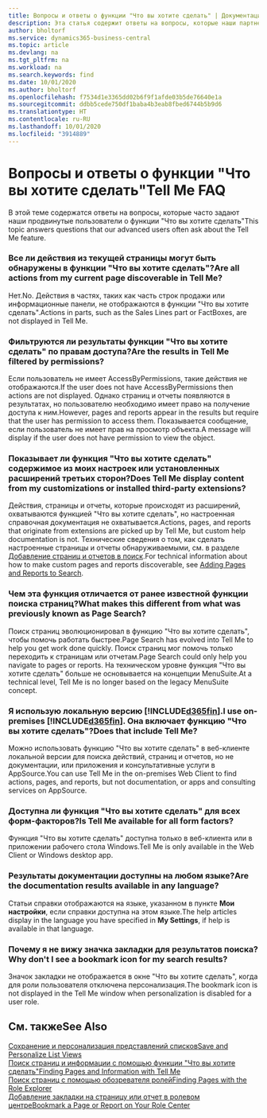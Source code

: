 ```yaml
---
title: Вопросы и ответы о функции "Что вы хотите сделать" | Документация Майкрософт
description: Эта статья содержит ответы на вопросы, которые наши партнеры и клиенты часто задают по поводу функции "Что вы хотите сделать".
author: bholtorf
ms.service: dynamics365-business-central
ms.topic: article
ms.devlang: na
ms.tgt_pltfrm: na
ms.workload: na
ms.search.keywords: find
ms.date: 10/01/2020
ms.author: bholtorf
ms.openlocfilehash: f7534d1e3365dd02b6f9f1afde03b5de76640e1a
ms.sourcegitcommit: ddbb5cede750df1baba4b3eab8fbed6744b5b9d6
ms.translationtype: HT
ms.contentlocale: ru-RU
ms.lasthandoff: 10/01/2020
ms.locfileid: "3914889"
---
```

# <a name="tell-me-faq"></a><span data-ttu-id="b953e-103">Вопросы и ответы о функции "Что вы хотите сделать"</span><span class="sxs-lookup"><span data-stu-id="b953e-103">Tell Me FAQ</span></span>
<span data-ttu-id="b953e-104">В этой теме содержатся ответы на вопросы, которые часто задают наши продвинутые пользователи о функции "Что вы хотите сделать"</span><span class="sxs-lookup"><span data-stu-id="b953e-104">This topic answers questions that our advanced users often ask about the Tell Me feature.</span></span>

### <a name="are-all-actions-from-my-current-page-discoverable-in-tell-me"></a><span data-ttu-id="b953e-105">Все ли действия из текущей страницы могут быть обнаружены в функции "Что вы хотите сделать"?</span><span class="sxs-lookup"><span data-stu-id="b953e-105">Are all actions from my current page discoverable in Tell Me?</span></span>
<span data-ttu-id="b953e-106">Нет.</span><span class="sxs-lookup"><span data-stu-id="b953e-106">No.</span></span> <span data-ttu-id="b953e-107">Действия в частях, таких как часть строк продажи или информационные панели, не отображаются в функции "Что вы хотите сделать".</span><span class="sxs-lookup"><span data-stu-id="b953e-107">Actions in parts, such as the Sales Lines part or FactBoxes, are not displayed in Tell Me.</span></span>

### <a name="are-the-results-in-tell-me-filtered-by-permissions"></a><span data-ttu-id="b953e-108">Фильтруются ли результаты функции "Что вы хотите сделать" по правам доступа?</span><span class="sxs-lookup"><span data-stu-id="b953e-108">Are the results in Tell Me filtered by permissions?</span></span>
<span data-ttu-id="b953e-109">Если пользователь не имеет AccessByPermissions, такие действия не отображаются.</span><span class="sxs-lookup"><span data-stu-id="b953e-109">If the user does not have AccessByPermissions then actions are not displayed.</span></span> <span data-ttu-id="b953e-110">Однако страниц и отчеты появляются в результатах, но пользователю необходимо имеет право на получение доступа к ним.</span><span class="sxs-lookup"><span data-stu-id="b953e-110">However, pages and reports appear in the results but require that the user has permission to access them.</span></span> <span data-ttu-id="b953e-111">Показывается сообщение, если пользователь не имеет прав на просмотр объекта.</span><span class="sxs-lookup"><span data-stu-id="b953e-111">A message will display if the user does not have permission to view the object.</span></span>

### <a name="does-tell-me-display-content-from-my-customizations-or-installed-third-party-extensions"></a><span data-ttu-id="b953e-112">Показывает ли функция "Что вы хотите сделать" содержимое из моих настроек или установленных расширений третьих сторон?</span><span class="sxs-lookup"><span data-stu-id="b953e-112">Does Tell Me display content from my customizations or installed third-party extensions?</span></span>
<span data-ttu-id="b953e-113">Действия, страницы и отчеты, которые происходят из расширений, охватываются функцией "Что вы хотите сделать", но настроенная справочная документация не охватывается.</span><span class="sxs-lookup"><span data-stu-id="b953e-113">Actions, pages, and reports that originate from extensions are picked up by Tell Me, but custom help documentation is not.</span></span> <span data-ttu-id="b953e-114">Технические сведения о том, как сделать настроенные страницы и отчеты обнаруживаемыми, см. в разделе [Добавление страниц и отчетов в поиск](/dynamics365/business-central/dev-itpro/developer/devenv-al-menusuite-functionality).</span><span class="sxs-lookup"><span data-stu-id="b953e-114">For technical information about how to make custom pages and reports discoverable, see [Adding Pages and Reports to Search](/dynamics365/business-central/dev-itpro/developer/devenv-al-menusuite-functionality).</span></span>

### <a name="what-makes-this-different-from-what-was-previously-known-as-page-search"></a><span data-ttu-id="b953e-115">Чем эта функция отличается от ранее известной функции поиска страниц?</span><span class="sxs-lookup"><span data-stu-id="b953e-115">What makes this different from what was previously known as Page Search?</span></span>
<span data-ttu-id="b953e-116">Поиск страниц эволюционировал в функцию "Что вы хотите сделать", чтобы помочь работать быстрее.</span><span class="sxs-lookup"><span data-stu-id="b953e-116">Page Search has evolved into Tell Me to help you get work done quickly.</span></span> <span data-ttu-id="b953e-117">Поиск страниц мог помочь только переходить к страницам или отчетам.</span><span class="sxs-lookup"><span data-stu-id="b953e-117">Page Search could only help you navigate to pages or reports.</span></span> <span data-ttu-id="b953e-118">На техническом уровне функция "Что вы хотите сделать" больше не основывается на концепции MenuSuite.</span><span class="sxs-lookup"><span data-stu-id="b953e-118">At a technical level, Tell Me is no longer based on the legacy MenuSuite concept.</span></span>

### <a name="i-use-on-premises-d365fin-does-that-include-tell-me"></a><span data-ttu-id="b953e-119">Я использую локальную версию [!INCLUDE[d365fin](includes/d365fin_md.md)].</span><span class="sxs-lookup"><span data-stu-id="b953e-119">I use on-premises [!INCLUDE[d365fin](includes/d365fin_md.md)].</span></span> <span data-ttu-id="b953e-120">Она включает функцию "Что вы хотите сделать"?</span><span class="sxs-lookup"><span data-stu-id="b953e-120">Does that include Tell Me?</span></span>
<span data-ttu-id="b953e-121">Можно использовать функцию "Что вы хотите сделать" в веб-клиенте локальной версии для поиска действий, страниц и отчетов, но не документации, или приложения и консультативные услуги в AppSource.</span><span class="sxs-lookup"><span data-stu-id="b953e-121">You can use Tell Me in the on-premises Web Client to find actions, pages, and reports, but not documentation, or apps and consulting services on AppSource.</span></span>

### <a name="is-tell-me-available-for-all-form-factors"></a><span data-ttu-id="b953e-122">Доступна ли функция "Что вы хотите сделать" для всех форм-факторов?</span><span class="sxs-lookup"><span data-stu-id="b953e-122">Is Tell Me available for all form factors?</span></span>
<span data-ttu-id="b953e-123">Функция "Что вы хотите сделать" доступна только в веб-клиента или в приложении рабочего стола Windows.</span><span class="sxs-lookup"><span data-stu-id="b953e-123">Tell Me is only available in the Web Client or Windows desktop app.</span></span>

### <a name="are-the-documentation-results-available-in-any-language"></a><span data-ttu-id="b953e-124">Результаты документации доступны на любом языке?</span><span class="sxs-lookup"><span data-stu-id="b953e-124">Are the documentation results available in any language?</span></span>
<span data-ttu-id="b953e-125">Статьи справки отображаются на языке, указанном в пункте **Мои настройки**, если справки доступна на этом языке.</span><span class="sxs-lookup"><span data-stu-id="b953e-125">The help articles display in the language you have specified in **My Settings**, if help is available in that language.</span></span>

### <a name="why-dont-i-see-a-bookmark-icon-for-my-search-results"></a><span data-ttu-id="b953e-126">Почему я не вижу значка закладки для результатов поиска?</span><span class="sxs-lookup"><span data-stu-id="b953e-126">Why don't I see a bookmark icon for my search results?</span></span>
<span data-ttu-id="b953e-127">Значок закладки не отображается в окне "Что вы хотите сделать", когда для роли пользователя отключена персонализация.</span><span class="sxs-lookup"><span data-stu-id="b953e-127">The bookmark icon is not displayed in the Tell Me window when personalization is disabled for a user role.</span></span>


## <a name="see-also"></a><span data-ttu-id="b953e-128">См. также</span><span class="sxs-lookup"><span data-stu-id="b953e-128">See Also</span></span>  
[<span data-ttu-id="b953e-129">Сохранение и персонализация представлений списков</span><span class="sxs-lookup"><span data-stu-id="b953e-129">Save and Personalize List Views</span></span>](ui-views.md)  
[<span data-ttu-id="b953e-130">Поиск страниц и информации с помощью функции "Что вы хотите сделать"</span><span class="sxs-lookup"><span data-stu-id="b953e-130">Finding Pages and Information with Tell Me</span></span>](ui-search.md)  
[<span data-ttu-id="b953e-131">Поиск страниц с помощью обозревателя ролей</span><span class="sxs-lookup"><span data-stu-id="b953e-131">Finding Pages with the Role Explorer</span></span>](ui-role-explorer.md)  
[<span data-ttu-id="b953e-132">Добавление закладки на страницу или отчет в ролевом центре</span><span class="sxs-lookup"><span data-stu-id="b953e-132">Bookmark a Page or Report on Your Role Center</span></span>](ui-bookmarks.md)

